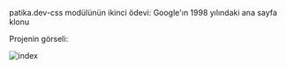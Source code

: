 patika.dev-css modülünün ikinci ödevi: Google'ın 1998 yılındaki ana sayfa klonu

Projenin görseli:

![index](https://user-images.githubusercontent.com/61598000/151776375-5e52eb90-353f-4a1e-81b6-36b72fe33611.png)
